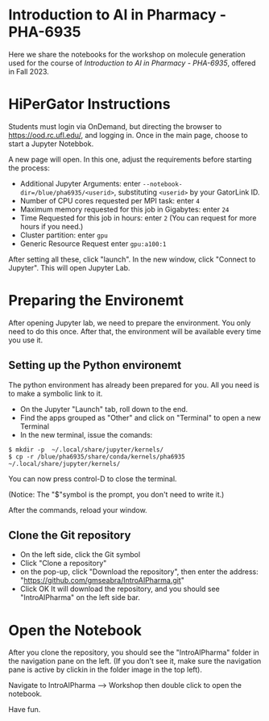 # Introduction to AI in Pharmacy - PHA-6935
Here we share the notebooks for the workshop on molecule generation used for the 
course of *Introduction to AI in Pharmacy - PHA-6935*, offered in Fall 2023.

# HiPerGator Instructions

Students must login via OnDemand, but directing the browser to https://ood.rc.ufl.edu/, and logging in. 
Once in the main page, choose to start a Jupyter Notebbok.

A new page will open. In this one, adjust the requirements before starting the process:

- Additional Jupyter Arguments: enter `--notebook-dir=/blue/pha6935/<userid>`, substituting `<userid>` by your GatorLink ID.
- Number of CPU cores requested per MPI task: enter `4`
- Maximum memory requested for this job in Gigabytes: enter `24`
- Time Requested for this job in hours: enter `2` (You can request for more hours if you need.)
- Cluster partition: enter `gpu`
- Generic Resource Request enter `gpu:a100:1`

After setting all these, click "launch". In the new window, click "Connect to Jupyter". This will open Jupyter Lab.

# Preparing the Environemt

After opening Jupyter lab, we need to prepare the environment. You only need to do this once.
After that, the environment will be available every time you use it. 

## Setting up the Python environemt
The python environment has already been prepared for you. All you need is to make a symbolic link to it.
- On the Jupyter "Launch" tab, roll down to the end. 
- Find the apps grouped as "Other" and click on "Terminal" to open a new Terminal
- In the new terminal, issue the comands:
```
$ mkdir -p  ~/.local/share/jupyter/kernels/
$ cp -r /blue/pha6935/share/conda/kernels/pha6935 ~/.local/share/jupyter/kernels/
```
You can now press control-D to close the terminal.

(Notice: The "$"symbol is the prompt, you don't need to write it.)

After the commands, reload your window.

## Clone the Git repository
- On the left side, click the Git symbol
- Click "Clone a repository"
- on the pop-up, click "Download the repository", then enter the address: "https://github.com/gmseabra/IntroAIPharma.git"
- Click OK
It will download the repository, and you should see "IntroAIPharma" on the left side bar.


# Open the Notebook

After you clone the repository, you should see the "IntroAIPharma" folder in the navigation pane on the left.
(If you don't see it, make sure the navigation pane is active by clickin in the folder image in the top left).

Navigate to IntroAIPharma --> Workshop then double click to open the notebook.

Have fun.

